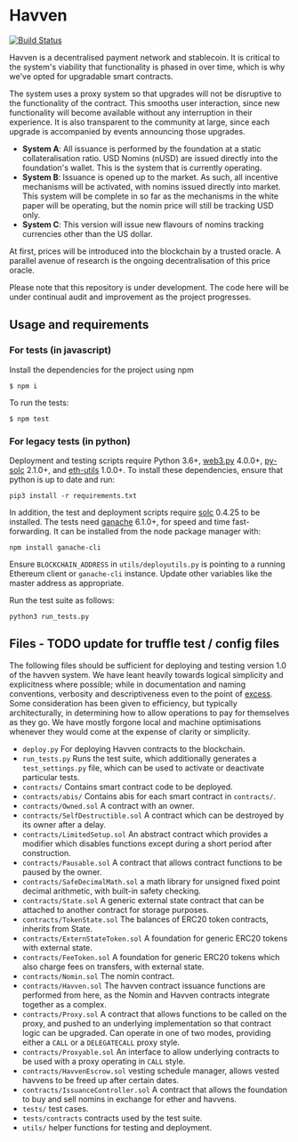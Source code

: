 # Havven

[![Build Status](https://travis-ci.org/Havven/havven.svg?branch=master)](https://travis-ci.org/Havven/havven)

Havven is a decentralised payment network and stablecoin.
It is critical to the system's viability that functionality is phased in over time, which is why we've opted for upgradable smart contracts.

The system uses a proxy system so that upgrades will not be disruptive to the functionality of the contract. This smooths user interaction, since new functionality will become available without any interruption in their experience. It is also transparent to the community at large, since each upgrade is accompanied by events announcing those upgrades.

- **System A**: All issuance is performed by the foundation at a static collateralisation ratio. USD Nomins (nUSD) are issued directly into the foundation's wallet. This is the system that is currently operating.
- **System B**: Issuance is opened up to the market. As such, all incentive mechanisms will be activated, with nomins issued directly into market. This system will be complete in so far as the mechanisms in the white paper will be operating, but the nomin price will still be tracking USD only.
- **System C**: This version will issue new flavours of nomins tracking currencies other than the US dollar.

At first, prices will be introduced into the blockchain by a trusted oracle. A parallel avenue of research is the ongoing decentralisation of this price oracle.

Please note that this repository is under development.
The code here will be under continual audit and improvement as the project progresses.

## Usage and requirements

### For tests (in javascript)

Install the dependencies for the project using npm

```
$ npm i
```

To run the tests:

```
$ npm test
```

### For legacy tests (in python)

Deployment and testing scripts require Python 3.6+, [web3.py](https://github.com/ethereum/web3.py) 4.0.0+, [py-solc](https://github.com/ethereum/py-solc) 2.1.0+, and [eth-utils](https://github.com/ethereum/eth-utils) 1.0.0+. To install these dependencies, ensure that python is up to date and run:

`pip3 install -r requirements.txt`

In addition, the test and deployment scripts require [solc](https://github.com/ethereum/solidity) 0.4.25 to be installed. The tests need [ganache](https://github.com/trufflesuite/ganache-cli) 6.1.0+, for speed and time fast-forwarding. It can be installed from the node package manager with:

`npm install ganache-cli`

Ensure `BLOCKCHAIN_ADDRESS` in `utils/deployutils.py` is pointing to a running
Ethereum client or `ganache-cli` instance. Update other variables like
the master address as appropriate.

Run the test suite as follows:

`python3 run_tests.py`

## Files - TODO update for truffle test / config files

The following files should be sufficient for deploying and testing version 1.0
of the havven system. We have leant heavily towards logical simplicity and
explicitness where possible; while in documentation and naming conventions,
verbosity and descriptiveness even to the point of [excess](https://en.wikipedia.org/wiki/Literate_programming).
Some consideration has been given to efficiency, but typically architecturally,
in determining how to allow operations to pay for themselves as they go.
We have mostly forgone local and machine optimisations whenever they would
come at the expense of clarity or simplicity.

- `deploy.py` For deploying Havven contracts to the blockchain.
- `run_tests.py` Runs the test suite, which additionally generates a `test_settings.py` file, which can be used to activate or deactivate particular tests.
- `contracts/` Contains smart contract code to be deployed.
- `contracts/abis/` Contains abis for each smart contract in `contracts/`.
- `contracts/Owned.sol` A contract with an owner.
- `contracts/SelfDestructible.sol` A contract which can be destroyed by its owner after a delay.
- `contracts/LimitedSetup.sol` An abstract contract which provides a modifier which disables functions except during a short period after construction.
- `contracts/Pausable.sol` A contract that allows contract functions to be paused by the owner.
- `contracts/SafeDecimalMath.sol` a math library for unsigned fixed point decimal arithmetic, with built-in safety checking.
- `contracts/State.sol` A generic external state contract that can be attached to another contract for storage purposes.
- `contracts/TokenState.sol` The balances of ERC20 token contracts, inherits from State.
- `contracts/ExternStateToken.sol` A foundation for generic ERC20 tokens with external state.
- `contracts/FeeToken.sol` A foundation for generic ERC20 tokens which also charge fees on transfers, with external state.
- `contracts/Nomin.sol` The nomin contract.
- `contracts/Havven.sol` The havven contract issuance functions are performed from here, as the Nomin and Havven contracts integrate together as a complex.
- `contracts/Proxy.sol` A contract that allows functions to be called on the proxy, and pushed to an underlying implementation so that contract logic can be upgraded. Can operate in one of two modes, providing either a `CALL` or a `DELEGATECALL` proxy style.
- `contracts/Proxyable.sol` An interface to allow underlying contracts to be used with a proxy operating in `CALL` style.
- `contracts/HavvenEscrow.sol` vesting schedule manager, allows vested havvens to be freed up after certain dates.
- `contracts/IssuanceController.sol` A contract that allows the foundation to buy and sell nomins in exchange for ether and havvens.
- `tests/` test cases.
- `tests/contracts` contracts used by the test suite.
- `utils/` helper functions for testing and deployment.
